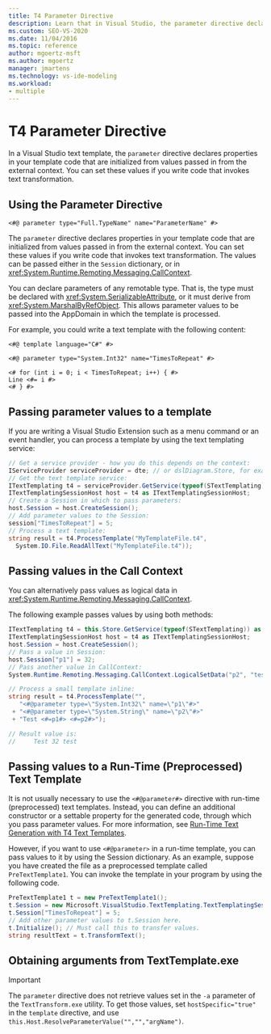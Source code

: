 ```yaml
---
title: T4 Parameter Directive
description: Learn that in Visual Studio, the parameter directive declares properties in your template code that are initialized from values passed in from the external context.
ms.custom: SEO-VS-2020
ms.date: 11/04/2016
ms.topic: reference
author: mgoertz-msft
ms.author: mgoertz
manager: jmartens
ms.technology: vs-ide-modeling
ms.workload:
- multiple
---
```

# T4 Parameter Directive

In a Visual Studio text template, the `parameter` directive declares properties in your template code that are initialized from values passed in from the external context. You can set these values if you write code that invokes text transformation.

## Using the Parameter Directive

```
<#@ parameter type="Full.TypeName" name="ParameterName" #>
```

 The `parameter` directive declares properties in your template code that are initialized from values passed in from the external context. You can set these values if you write code that invokes text transformation. The values can be passed either in the `Session` dictionary, or in <xref:System.Runtime.Remoting.Messaging.CallContext>.

 You can declare parameters of any remotable type. That is, the type must be declared with <xref:System.SerializableAttribute>, or it must derive from <xref:System.MarshalByRefObject>. This allows parameter values to be passed into the AppDomain in which the template is processed.

 For example, you could write a text template with the following content:

```
<#@ template language="C#" #>

<#@ parameter type="System.Int32" name="TimesToRepeat" #>

<# for (int i = 0; i < TimesToRepeat; i++) { #>
Line <#= i #>
<# } #>
```

## Passing parameter values to a template
 If you are writing a Visual Studio Extension such as a menu command or an event handler, you can process a template by using the text templating service:

```csharp
// Get a service provider - how you do this depends on the context:
IServiceProvider serviceProvider = dte; // or dslDiagram.Store, for example
// Get the text template service:
ITextTemplating t4 = serviceProvider.GetService(typeof(STextTemplating)) as ITextTemplating;
ITextTemplatingSessionHost host = t4 as ITextTemplatingSessionHost;
// Create a Session in which to pass parameters:
host.Session = host.CreateSession();
// Add parameter values to the Session:
session["TimesToRepeat"] = 5;
// Process a text template:
string result = t4.ProcessTemplate("MyTemplateFile.t4",
  System.IO.File.ReadAllText("MyTemplateFile.t4"));
```

## Passing values in the Call Context
 You can alternatively pass values as logical data in <xref:System.Runtime.Remoting.Messaging.CallContext>.

 The following example passes values by using both methods:

```csharp
ITextTemplating t4 = this.Store.GetService(typeof(STextTemplating)) as ITextTemplating;
ITextTemplatingSessionHost host = t4 as ITextTemplatingSessionHost;
host.Session = host.CreateSession();
// Pass a value in Session:
host.Session["p1"] = 32;
// Pass another value in CallContext:
System.Runtime.Remoting.Messaging.CallContext.LogicalSetData("p2", "test");

// Process a small template inline:
string result = t4.ProcessTemplate("",
   "<#@parameter type=\"System.Int32\" name=\"p1\"#>"
 + "<#@parameter type=\"System.String\" name=\"p2\"#>"
 + "Test <#=p1#> <#=p2#>");

// Result value is:
//     Test 32 test
```

## Passing values to a Run-Time (Preprocessed) Text Template
 It is not usually necessary to use the `<#@parameter#>` directive with run-time (preprocessed) text templates. Instead, you can define an additional constructor or a settable property for the generated code, through which you pass parameter values. For more information, see [Run-Time Text Generation with T4 Text Templates](../modeling/run-time-text-generation-with-t4-text-templates.md).

 However, if you want to use `<#@parameter>` in a run-time template, you can pass values to it by using the Session dictionary. As an example, suppose you have created the file as a preprocessed template called `PreTextTemplate1`. You can invoke the template in your program by using the following code.

```csharp
PreTextTemplate1 t = new PreTextTemplate1();
t.Session = new Microsoft.VisualStudio.TextTemplating.TextTemplatingSession();
t.Session["TimesToRepeat"] = 5;
// Add other parameter values to t.Session here.
t.Initialize(); // Must call this to transfer values.
string resultText = t.TransformText();
```

## Obtaining arguments from TextTemplate.exe

> [!IMPORTANT]
> The `parameter` directive does not retrieve values set in the `-a` parameter of the `TextTransform.exe` utility. To get those values, set `hostSpecific="true"` in the `template` directive, and use `this.Host.ResolveParameterValue("","","argName")`.
